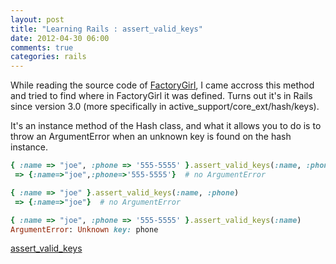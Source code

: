 ```yaml
---
layout: post
title: "Learning Rails : assert_valid_keys"
date: 2012-04-30 06:00
comments: true
categories: rails
---
```



While reading the source code of [FactoryGirl](https://github.com/thoughtbot/factory_girl), I came accross this method and tried to find where in FactoryGirl it was defined.
Turns out it's in Rails since version 3.0 (more specifically in active_support/core_ext/hash/keys).

It's an instance method of the Hash class, and what it allows you to do is to throw an ArgumentError when an unknown key is found on the hash instance.

``` ruby valid keys
{ :name => "joe", :phone => '555-5555' }.assert_valid_keys(:name, :phone)
 => {:name=>"joe",:phone=>'555-5555'}  # no ArgumentError
```

``` ruby missing key in hash
{ :name => "joe" }.assert_valid_keys(:name, :phone)
 => {:name=>"joe"}  # no ArgumentError
```

``` ruby unknown key in hash
{ :name => "joe", :phone => '555-5555' }.assert_valid_keys(:name)
ArgumentError: Unknown key: phone
```

[assert_valid_keys](http://api.rubyonrails.org/classes/Hash.html#method-i-assert_valid_keys)
